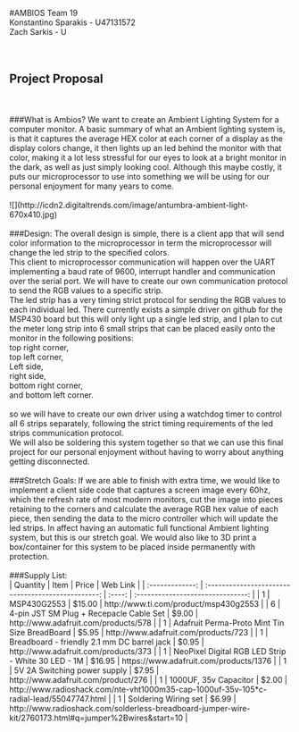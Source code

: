 #AMBIOS
Team 19
<br/>
Konstantino Sparakis - U47131572
<br/>
Zach Sarkis - U
<br/>
<br/>
<br/>
## Project Proposal
<br/>
<br/>
###What is Ambios?
We want to create an Ambient Lighting System for a computer monitor. A basic summary of what an Ambient lighting system is, is that it captures the average HEX color at each corner of a display as the display colors change, it then lights up an led behind the monitor with that color, making it a lot less stressful for our eyes to look at a bright monitor in the dark, as well as just simply looking cool. Although this maybe costly, it puts our microprocessor to use into something we will be using for our personal enjoyment for many years to come.
<br/>
<br/>
![](http://icdn2.digitaltrends.com/image/antumbra-ambient-light-670x410.jpg)
<br/>
<br/>
###Design:
The overall design is simple, there is a client app that will send color information to the microprocessor in term the microprocessor will change the led strip to the specified colors.
<br />
This client to microprocessor communication will happen over the UART implementing a baud rate of 9600, interrupt handler and communication over the serial port. We will have to create our own communication protocol to send the RGB values to a specific strip.
<br />
The led strip has a very timing strict protocol for sending the RGB values to each individual led. There currently exists a simple driver on github for the MSP430 board but this will only light up a single led strip, and I plan to cut the meter long strip into 6 small strips that can be placed easily onto the monitor in the following positions:
<br/>
top right corner,<br/>
top left corner,<br/>
Left side,<br/>
right side,<br/>
bottom right corner,<br/>
and bottom left corner.<br/>
<br />
so we will have to create our own driver using a watchdog timer to control all 6 strips separately, following the strict timing requirements of the led strips communication protocol.
<br />
We will also be soldering this system together so that we can use this final project for our personal enjoyment without having to worry about anything getting disconnected.
<br />
<br />
###Stretch Goals:
If we are able to finish with extra time, we would like to implement a client side code that captures a screen image every 60hz, which the refresh rate of most modern monitors, cut the image into pieces retaining to the corners and calculate the average RGB hex value of each piece, then sending the data to the micro controller which will update the led strips. In affect having an automatic full functional Ambient lighting system, but this is our stretch goal.
We would also like to 3D print a box/container for this system to be placed inside permanently with protection.
<br/>
<br/>
###Supply List:
<br/>
| Quantity        |   Item          |     Price     |    Web Link   |
| :-------------: | :------------------------------------------------: | :----: | :-------------------------------: |
|  1              | MSP430G2553                                        | $15.00 | http://www.ti.com/product/msp430g2553 |
| 6               | 4-pin JST SM Plug + Recepacle Cable Set            | $9.00  | http://www.adafruit.com/products/578 |
| 1               | Adafruit Perma-Proto Mint Tin Size BreadBoard      | $5.95  | http://www.adafruit.com/products/723 |
| 1               | Breadboard - friendly 2.1 mm DC barrel jack        | $0.95  | http://www.adafruit.com/products/373 |
| 1               | NeoPixel Digital RGB LED Strip - White 30 LED - 1M | $16.95 | https://www.adafruit.com/products/1376 | 
| 1               | 5V 2A Switching power supply                       | $7.95  | http://www.adafruit.com/product/276 |
| 1               | 1000UF, 35v Capacitor                              | $2.00  | http://www.radioshack.com/nte-vht1000m35-cap-1000uf-35v-105*c-radial-lead/55047747.html |
| 1               | Soldering Wiring set                               | $6.99  | http://www.radioshack.com/solderless-breadboard-jumper-wire-kit/2760173.html#q=jumper%2Bwires&start=10 |
